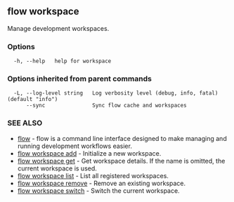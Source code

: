 ## flow workspace

Manage development workspaces.

### Options

```
  -h, --help   help for workspace
```

### Options inherited from parent commands

```
  -L, --log-level string   Log verbosity level (debug, info, fatal) (default "info")
      --sync               Sync flow cache and workspaces
```

### SEE ALSO

* [flow](flow.md)	 - flow is a command line interface designed to make managing and running development workflows easier.
* [flow workspace add](flow_workspace_add.md)	 - Initialize a new workspace.
* [flow workspace get](flow_workspace_get.md)	 - Get workspace details. If the name is omitted, the current workspace is used.
* [flow workspace list](flow_workspace_list.md)	 - List all registered workspaces.
* [flow workspace remove](flow_workspace_remove.md)	 - Remove an existing workspace.
* [flow workspace switch](flow_workspace_switch.md)	 - Switch the current workspace.

